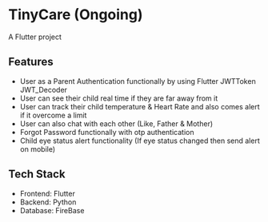 # TinyCare (Ongoing)

A Flutter project

## Features
- User as a Parent Authentication functionally by using Flutter JWTToken JWT_Decoder
- User can see their child real time if they are far away from it
- User can track their child temperature & Heart Rate and also comes alert if it overcome a limit
- User can also chat with each other (Like, Father & Mother)
- Forgot Password functionally with otp authentication
- Child eye status alert functionality (If eye status changed then send alert on mobile)

## Tech Stack

- Frontend: Flutter
- Backend: Python
- Database: FireBase
